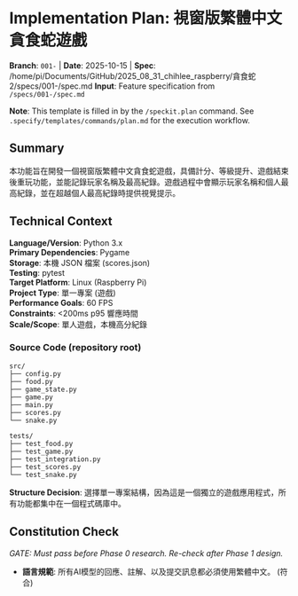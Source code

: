 # Implementation Plan: 視窗版繁體中文貪食蛇遊戲

**Branch**: `001-` | **Date**: 2025-10-15 | **Spec**: /home/pi/Documents/GitHub/2025_08_31_chihlee_raspberry/貪食蛇2/specs/001-/spec.md
**Input**: Feature specification from `/specs/001-/spec.md`

**Note**: This template is filled in by the `/speckit.plan` command. See `.specify/templates/commands/plan.md` for the execution workflow.

## Summary

本功能旨在開發一個視窗版繁體中文貪食蛇遊戲，具備計分、等級提升、遊戲結束後重玩功能，並能記錄玩家名稱及最高紀錄。遊戲過程中會顯示玩家名稱和個人最高紀錄，並在超越個人最高紀錄時提供視覺提示。

## Technical Context

**Language/Version**: Python 3.x  
**Primary Dependencies**: Pygame  
**Storage**: 本機 JSON 檔案 (scores.json)  
**Testing**: pytest  
**Target Platform**: Linux (Raspberry Pi)  
**Project Type**: 單一專案 (遊戲)  
**Performance Goals**: 60 FPS  
**Constraints**: <200ms p95 響應時間  
**Scale/Scope**: 單人遊戲，本機高分紀錄

### Source Code (repository root)

```
src/
├── config.py
├── food.py
├── game_state.py
├── game.py
├── main.py
├── scores.py
└── snake.py

tests/
├── test_food.py
├── test_game.py
├── test_integration.py
├── test_scores.py
└── test_snake.py
```

**Structure Decision**: 選擇單一專案結構，因為這是一個獨立的遊戲應用程式，所有功能都集中在一個程式碼庫中。

## Constitution Check

*GATE: Must pass before Phase 0 research. Re-check after Phase 1 design.*

- **語言規範**: 所有AI模型的回應、註解、以及提交訊息都必須使用繁體中文。 (符合)


